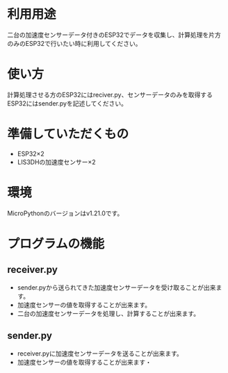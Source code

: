 # 利用用途
二台の加速度センサーデータ付きのESP32でデータを収集し、計算処理を片方のみのESP32で行いたい時に利用してください。

# 使い方
計算処理させる方のESP32にはreciver.py、センサーデータのみを取得するESP32にはsender.pyを記述してください。

# 準備していただくもの
* ESP32×2
* LIS3DHの加速度センサー×2

# 環境
MicroPythonのバージョンはv1.21.0です。

# プログラムの機能
## receiver.py
* sender.pyから送られてきた加速度センサーデータを受け取ることが出来ます。
* 加速度センサーの値を取得することが出来ます。
* 二台の加速度センサーデータを処理し、計算することが出来ます。

## sender.py
* receiver.pyに加速度センサーデータを送ることが出来ます。
* 加速度センサーの値を取得することが出来ます・

  
